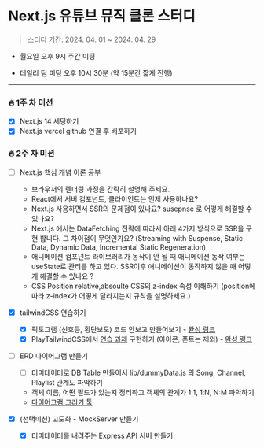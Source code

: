 # Next.js 유튜브 뮤직 클론 스터디

> 스터디 기간: 2024. 04. 01 ~ 2024. 04. 29

- 월요일 오후 9시 주간 미팅

- 데일리 팀 미팅 오후 10시 30분 (약 15분간 짧게 진행)

---

### 🔥 1주 차 미션

- [x] Next.js 14 세팅하기
- [x] Next.js vercel github 연결 후 배포하기

### 🔥 2주 차 미션

- [ ] Next.js 핵심 개념 이론 공부

  - 브라우저의 렌더링 과정을 간략히 설명해 주세요.
  - React에서 서버 컴포넌트, 클라이언트는 언제 사용하나요?
  - Next.js 사용하면서 SSR의 문제점이 있나요? susepnse 로 어떻게 해결할 수 있나요?
  - Next.js 에서는 DataFetching 전략에 따라서 아래 4가지 방식으로 SSR을 구현 합니다. 그 차이점이 무엇인가요? (Streaming with Suspense, Static Data, Dynamic Data, Incremental Static Regeneration)
  - 애니메이션 컴포넌트 라이브러리가 동작이 안 될 때 애니메이션 동작 여부는 useState로 관리를 하고 있다. SSR이후 애니메이션이 동작하지 않을 때 어떻게 해결할 수 있나요 ?
  - CSS Position relative,absoulte CSS의 z-index 속성 이해하기 (position에 따라 z-index가 어떻게 달라지는지 규칙을 설명하세요.)

- [x] tailwindCSS 연습하기

  - [x] 픽토그램 (신호등, 횡단보도) 코드 안보고 만들어보기
        - [완성 링크](https://play.tailwindcss.com/8zuWGjQXT7)
  - [x] PlayTailwindCSS에서 [연습 과제](https://dribbble.com/shots/23428988-Lenscraft-Photography-Website) 구현하기 (아이콘, 폰트는 제외)
        - [완성 링크](https://play.tailwindcss.com/7Ya1tLXCHv)
- [ ] ERD 다이어그램 만들기

  - [ ] 더미데이터로 DB Table 만들어서 lib/dummyData.js 의 Song, Channel, Playlist 관계도 파악하기
  - 객체 이름, 어떤 필드가 있는지 정리하고 객체의 관계가 1:1, 1:N, N:M 파악하기
  - [다이어그램 그리기 툴](https://excalidraw.com/)

- [x] (선택미션) 고도화 - MockServer 만들기
  - [x] 더미데이터를 내려주는 Express API 서버 만들기
